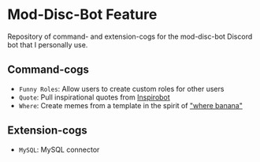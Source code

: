 # Mod-Disc-Bot Feature
Repository of command- and extension-cogs for the mod-disc-bot Discord bot that I personally use.

## Command-cogs
- `Funny Roles`: Allow users to create custom roles for other users
- `Quote`: Pull inspirational quotes from [Inspirobot](https://inspirobot.me/)
- `Where`: Create memes from a template in the spirit of ["where banana"](https://knowyourmeme.com/memes/where-banana)

## Extension-cogs
- `MySQL`: MySQL connector
